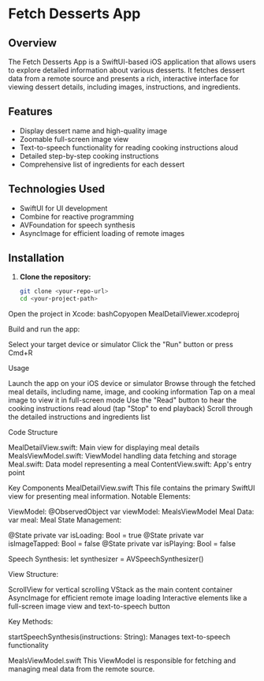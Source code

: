 # Fetch Desserts App

## Overview

The Fetch Desserts App is a SwiftUI-based iOS application that allows users to explore detailed information about various desserts. It fetches dessert data from a remote source and presents a rich, interactive interface for viewing dessert details, including images, instructions, and ingredients.

## Features

- Display dessert name and high-quality image
- Zoomable full-screen image view
- Text-to-speech functionality for reading cooking instructions aloud
- Detailed step-by-step cooking instructions
- Comprehensive list of ingredients for each dessert

## Technologies Used

- SwiftUI for UI development
- Combine for reactive programming
- AVFoundation for speech synthesis
- AsyncImage for efficient loading of remote images

## Installation

1. **Clone the repository:**
   ```bash
   git clone <your-repo-url>
   cd <your-project-path>

Open the project in Xcode:
bashCopyopen MealDetailViewer.xcodeproj

Build and run the app:

Select your target device or simulator
Click the "Run" button or press Cmd+R



Usage

Launch the app on your iOS device or simulator
Browse through the fetched meal details, including name, image, and cooking information
Tap on a meal image to view it in full-screen mode
Use the "Read" button to hear the cooking instructions read aloud (tap "Stop" to end playback)
Scroll through the detailed instructions and ingredients list

Code Structure

MealDetailView.swift: Main view for displaying meal details
MealsViewModel.swift: ViewModel handling data fetching and storage
Meal.swift: Data model representing a meal
ContentView.swift: App's entry point

Key Components
MealDetailView.swift
This file contains the primary SwiftUI view for presenting meal information.
Notable Elements:

ViewModel: @ObservedObject var viewModel: MealsViewModel
Meal Data: var meal: Meal
State Management:

@State private var isLoading: Bool = true
@State private var isImageTapped: Bool = false
@State private var isPlaying: Bool = false


Speech Synthesis: let synthesizer = AVSpeechSynthesizer()

View Structure:

ScrollView for vertical scrolling
VStack as the main content container
AsyncImage for efficient remote image loading
Interactive elements like a full-screen image view and text-to-speech button

Key Methods:

startSpeechSynthesis(instructions: String): Manages text-to-speech functionality

MealsViewModel.swift
This ViewModel is responsible for fetching and managing meal data from the remote source.
